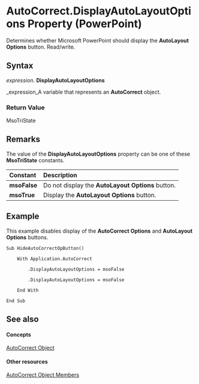 
# AutoCorrect.DisplayAutoLayoutOptions Property (PowerPoint)

Determines whether Microsoft PowerPoint should display the  **AutoLayout Options** button. Read/write.


## Syntax

 _expression_. **DisplayAutoLayoutOptions**

 _expression_A variable that represents an  **AutoCorrect** object.


### Return Value

MsoTriState


## Remarks

The value of the  **DisplayAutoLayoutOptions** property can be one of these **MsoTriState** constants.



|**Constant**|**Description**|
|:-----|:-----|
| **msoFalse**|Do not display the  **AutoLayout Options** button.|
| **msoTrue**| Display the **AutoLayout Options** button.|

## Example

This example disables display of the  **AutoCorrect Options** and **AutoLayout Options** buttons.


```
Sub HideAutoCorrectOpButton()

    With Application.AutoCorrect

        .DisplayAutoLayoutOptions = msoFalse

        .DisplayAutoLayoutOptions = msoFalse

    End With

End Sub
```


## See also


#### Concepts


 [AutoCorrect Object](c7d0c7a5-220e-6290-b326-cb5cf17c458b.md)
#### Other resources


 [AutoCorrect Object Members](8afed490-224a-6ee1-31ca-18b4c3e1d09c.md)
